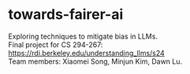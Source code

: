 # towards-fairer-ai
Exploring techniques to mitigate bias in LLMs.  
Final project for CS 294-267: https://rdi.berkeley.edu/understanding_llms/s24  
Team members: Xiaomei Song, Minjun Kim, Dawn Lu.  
